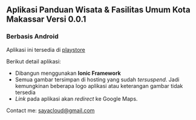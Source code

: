 ## Aplikasi Panduan Wisata & Fasilitas Umum Kota Makassar Versi 0.0.1
### Berbasis Android

Aplikasi ini tersedia di [playstore](https://play.google.com/store/apps/details?id=com.ionicframework.app264724)

Berikut detail aplikasi:
- Dibangun menggunakan **Ionic Framework**
- Semua gambar tersimpan di hosting yang sudah *tersuspend*. Jadi kemungkinan beberapa logo aplikasi atau keterangan gambar tidak tersedia
- *Link* pada aplikasi akan *redirect* ke Google Maps.

Contact me: sayacloud@gmail.com
